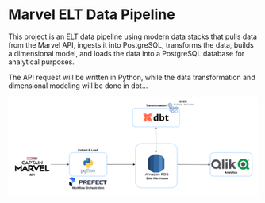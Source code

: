 # Marvel ELT Data Pipeline

This project is an ELT data pipeline using modern data stacks that pulls data from the Marvel API, ingests it into PostgreSQL, transforms the data, builds a dimensional model, and loads the data into a PostgreSQL database for analytical purposes.

The API request will be written in Python, while the data transformation and dimensional modeling will be done in dbt...

![](https://github.com/ukokobili/marvel_elt_pipeline/blob/main/images/Marvel_ELT_Achitecture.png)
